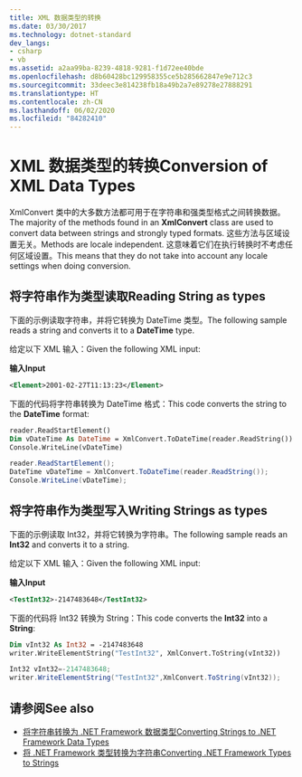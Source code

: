 ```yaml
---
title: XML 数据类型的转换
ms.date: 03/30/2017
ms.technology: dotnet-standard
dev_langs:
- csharp
- vb
ms.assetid: a2aa99ba-8239-4818-9281-f1d72ee40bde
ms.openlocfilehash: d8b60428bc129958355ce5b285662847e9e712c3
ms.sourcegitcommit: 33deec3e814238fb18a49b2a7e89278e27888291
ms.translationtype: HT
ms.contentlocale: zh-CN
ms.lasthandoff: 06/02/2020
ms.locfileid: "84282410"
---
```

# <a name="conversion-of-xml-data-types"></a><span data-ttu-id="bf656-102">XML 数据类型的转换</span><span class="sxs-lookup"><span data-stu-id="bf656-102">Conversion of XML Data Types</span></span>
<span data-ttu-id="bf656-103">XmlConvert 类中的大多数方法都可用于在字符串和强类型格式之间转换数据。</span><span class="sxs-lookup"><span data-stu-id="bf656-103">The majority of the methods found in an **XmlConvert** class are used to convert data between strings and strongly typed formats.</span></span> <span data-ttu-id="bf656-104">这些方法与区域设置无关。</span><span class="sxs-lookup"><span data-stu-id="bf656-104">Methods are locale independent.</span></span> <span data-ttu-id="bf656-105">这意味着它们在执行转换时不考虑任何区域设置。</span><span class="sxs-lookup"><span data-stu-id="bf656-105">This means that they do not take into account any locale settings when doing conversion.</span></span>  
  
## <a name="reading-string-as-types"></a><span data-ttu-id="bf656-106">将字符串作为类型读取</span><span class="sxs-lookup"><span data-stu-id="bf656-106">Reading String as types</span></span>  
 <span data-ttu-id="bf656-107">下面的示例读取字符串，并将它转换为 DateTime 类型。</span><span class="sxs-lookup"><span data-stu-id="bf656-107">The following sample reads a string and converts it to a **DateTime** type.</span></span>  
  
 <span data-ttu-id="bf656-108">给定以下 XML 输入：</span><span class="sxs-lookup"><span data-stu-id="bf656-108">Given the following XML input:</span></span>  
  
 <span data-ttu-id="bf656-109">**输入**</span><span class="sxs-lookup"><span data-stu-id="bf656-109">**Input**</span></span>  
  
```xml  
<Element>2001-02-27T11:13:23</Element>  
```  
  
 <span data-ttu-id="bf656-110">下面的代码将字符串转换为 DateTime 格式：</span><span class="sxs-lookup"><span data-stu-id="bf656-110">This code converts the string to the **DateTime** format:</span></span>  
  
```vb  
reader.ReadStartElement()  
Dim vDateTime As DateTime = XmlConvert.ToDateTime(reader.ReadString())  
Console.WriteLine(vDateTime)  
```  
  
```csharp  
reader.ReadStartElement();  
DateTime vDateTime = XmlConvert.ToDateTime(reader.ReadString());  
Console.WriteLine(vDateTime);  
```  
  
## <a name="writing-strings-as-types"></a><span data-ttu-id="bf656-111">将字符串作为类型写入</span><span class="sxs-lookup"><span data-stu-id="bf656-111">Writing Strings as types</span></span>  
 <span data-ttu-id="bf656-112">下面的示例读取 Int32，并将它转换为字符串。</span><span class="sxs-lookup"><span data-stu-id="bf656-112">The following sample reads an **Int32** and converts it to a string.</span></span>  
  
 <span data-ttu-id="bf656-113">给定以下 XML 输入：</span><span class="sxs-lookup"><span data-stu-id="bf656-113">Given the following XML input:</span></span>  
  
 <span data-ttu-id="bf656-114">**输入**</span><span class="sxs-lookup"><span data-stu-id="bf656-114">**Input**</span></span>  
  
```xml  
<TestInt32>-2147483648</TestInt32>  
```  
  
 <span data-ttu-id="bf656-115">下面的代码将 Int32 转换为 String：</span><span class="sxs-lookup"><span data-stu-id="bf656-115">This code converts the **Int32** into a **String**:</span></span>  
  
```vb  
Dim vInt32 As Int32 = -2147483648  
writer.WriteElementString("TestInt32", XmlConvert.ToString(vInt32))  
```  
  
```csharp  
Int32 vInt32=-2147483648;  
writer.WriteElementString("TestInt32",XmlConvert.ToString(vInt32));  
```  
  
## <a name="see-also"></a><span data-ttu-id="bf656-116">请参阅</span><span class="sxs-lookup"><span data-stu-id="bf656-116">See also</span></span>

- [<span data-ttu-id="bf656-117">将字符串转换为 .NET Framework 数据类型</span><span class="sxs-lookup"><span data-stu-id="bf656-117">Converting Strings to .NET Framework Data Types</span></span>](converting-strings-to-dotnet-data-types.md)
- [<span data-ttu-id="bf656-118">将 .NET Framework 类型转换为字符串</span><span class="sxs-lookup"><span data-stu-id="bf656-118">Converting .NET Framework Types to Strings</span></span>](converting-dotnet-types-to-strings.md)
